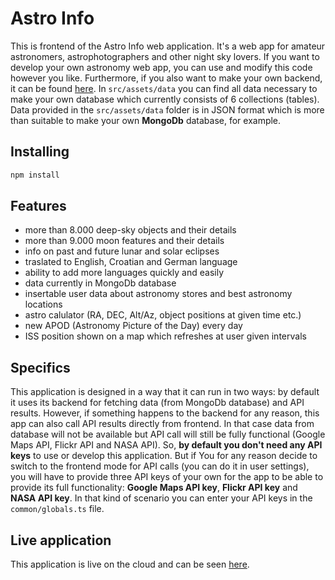 # Astro Info

This is frontend of the Astro Info web application. It's a web app for amateur astronomers, astrophotographers and other night sky lovers. If you want to develop your own astronomy web app, you can use and modify this code however you like. Furthermore, if you also want to make your own backend, it can be found [here](https://github.com/sdrazen/astro-info-backend). In `src/assets/data` you can find all data necessary to make your own database which currently consists of 6 collections (tables). Data provided in the `src/assets/data` folder is in JSON format which is more than suitable to make your own **MongoDb** database, for example.

## Installing

```bash
npm install
```

## Features

-   more than 8.000 deep-sky objects and their details
-   more than 9.000 moon features and their details
-   info on past and future lunar and solar eclipses
-   traslated to English, Croatian and German language
-   ability to add more languages quickly and easily
-   data currently in MongoDb database
-   insertable user data about astronomy stores and best astronomy locations
-   astro calulator (RA, DEC, Alt/Az, object positions at given time etc.)
-   new APOD (Astronomy Picture of the Day) every day
-   ISS position shown on a map which refreshes at user given intervals

## Specifics

This application is designed in a way that it can run in two ways: by default it uses its backend for fetching data (from MongoDb database) and API results. However, if something happens to the backend for any reason, this app can also call API results directly from frontend. In that case data from database will not be available but API call will still be fully functional (Google Maps API, Flickr API and NASA API). So, **by default you don't need any API keys** to use or develop this application. But if You for any reason decide to switch to the frontend mode for API calls (you can do it in user settings), you will have to provide three API keys of your own for the app to be able to provide its full functionality: **Google Maps API key**, **Flickr API key** and **NASA API key**. In that kind of scenario you can enter your API keys in the `common/globals.ts` file.

## Live application

This application is live on the cloud and can be seen [here](https://astroinfo-59d91.web.app/).
